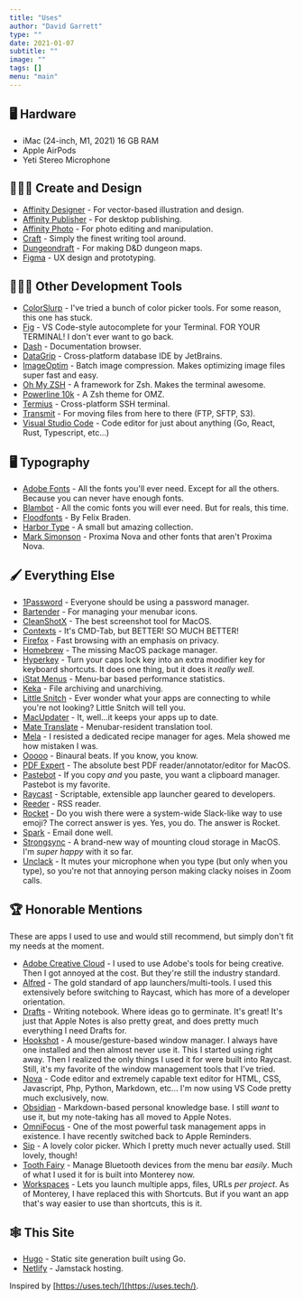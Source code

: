 ```yaml
---
title: "Uses"
author: "David Garrett"
type: ""
date: 2021-01-07
subtitle: ""
image: ""
tags: []
menu: "main"
---
```


## 🖥 Hardware

* iMac (24-inch, M1, 2021) 16 GB RAM
* Apple AirPods
* Yeti Stereo Microphone

## 👨🏽‍🎨 Create and Design

* [Affinity Designer](https://affinity.serif.com/en-us/designer/) - For vector-based illustration and design.
* [Affinity Publisher](https://affinity.serif.com/en-us/publisher/) - For desktop publishing.
* [Affinity Photo](https://affinity.serif.com/en-us/photo/) - For photo editing and manipulation.
* [Craft](https://www.craft.do/) - Simply the finest writing tool around.
* [Dungeondraft](https://dungeondraft.net/) - For making D&D dungeon maps.
* [Figma](https://www.figma.com) - UX design and prototyping.

## 🧑🏽‍💻 Other Development Tools

* [ColorSlurp](https://colorslurp.com/) - I've tried a bunch of color picker tools. For some reason, this one has stuck.
* [Fig](https://fig.io/) - VS Code-style autocomplete for your Terminal. FOR YOUR TERMINAL! I don't ever want to go back.
* [Dash](https://kapeli.com/dash) - Documentation browser.
* [DataGrip](https://www.jetbrains.com/datagrip/) - Cross-platform database IDE by JetBrains.
* [ImageOptim](https://imageoptim.com/) - Batch image compression. Makes optimizing image files super fast and easy.
* [Oh My ZSH](https://ohmyz.sh/) - A framework for Zsh. Makes the terminal awesome.
* [Powerline 10k](https://github.com/romkatv/powerlevel10k) - A Zsh theme for OMZ.
* [Termius](https://termius.com/) - Cross-platform SSH terminal.
* [Transmit](https://panic.com/transmit/) - For moving files from here to there (FTP, SFTP, S3).
* [Visual Studio Code](https://code.visualstudio.com/) - Code editor for just about anything (Go, React, Rust, Typescript, etc...)

## 🖥 Typography

* [Adobe Fonts](https://fonts.adobe.com) - All the fonts you'll ever need. Except for all the others. Because you can never have enough fonts.
* [Blambot](https://blambot.com/) - All the comic fonts you will ever need. But for reals, this time.
* [Floodfonts](https://www.floodfonts.com/) - By Felix Braden.
* [Harbor Type](https://www.harbortype.com/) - A small but amazing collection.
* [Mark Simonson](https://www.marksimonson.com/) - Proxima Nova and other fonts that aren't Proxima Nova.

## 🖌 Everything Else

* [1Password](https://1password.com/) - Everyone should be using a password manager.
* [Bartender](https://www.macbartender.com/) - For managing your menubar icons.
* [CleanShotX](https://cleanshot.com/) - The best screenshot tool for MacOS.
* [Contexts](https://contexts.co/) - It's CMD-Tab, but BETTER! SO MUCH BETTER!
* [Firefox](https://www.mozilla.org/en-US/firefox/new/) - Fast browsing with an emphasis on privacy.
* [Homebrew](https://brew.sh) - The missing MacOS package manager.
* [Hyperkey](https://hyperkey.app/) - Turn your caps lock key into an extra modifier key for keyboard shortcuts. It does one thing, but it does it *really well*.
* [iStat Menus](https://bjango.com/mac/istatmenus/) - Menu-bar based performance statistics.
* [Keka](https://www.keka.io/en/) - File archiving and unarchiving.
* [Little Snitch](https://www.obdev.at/products/littlesnitch/index.html) - Ever wonder what your apps are connecting to while you're not looking? Little Snitch will tell you.
* [MacUpdater](https://www.corecode.io/macupdater/) - It, well...it keeps your apps up to date.
* [Mate Translate](https://gikken.co/mate-translate/) - Menubar-resident translation tool.
* [Mela](https://mela.recipes/) - I resisted a dedicated recipe manager for ages. Mela showed me how mistaken I was.
* [Ooooo](https://apps.apple.com/us/app/ooooo/id1482773008?ls=1&mt=12) - Binaural beats. If you know, you know.
* [PDF Expert](https://pdfexpert.com/) - The absolute best PDF reader/annotator/editor for MacOS.
* [Pastebot](https://tapbots.com/pastebot/) - If you copy *and* you paste, you want a clipboard manager. Pastebot is my favorite.
* [Raycast](https://raycast.com/) - Scriptable, extensible app launcher geared to developers.
* [Reeder](https://reederapp.com/) - RSS reader.
* [Rocket](https://matthewpalmer.net/rocket/) - Do you wish there were a system-wide Slack-like way to use emoji? The correct answer is yes. Yes, you do. The answer is Rocket.
* [Spark](https://sparkmailapp.com/) - Email done well.
* [Strongsync](https://www.expandrive.com/strongsync/) - A brand-new way of mounting cloud storage in MacOS. I'm *super happy* with it so far.
* [Unclack](https://unclack.app/) - It mutes your microphone when you type (but only when you type), so you're not that annoying person making clacky noises in Zoom calls.

## 🏆 Honorable Mentions

These are apps I used to use and would still recommend, but simply don't fit my needs at the moment.

* [Adobe Creative Cloud](https://www.adobe.com) - I used to use Adobe's tools for being creative. Then I got annoyed at the cost. But they're still the industry standard.
* [Alfred](https://www.alfredapp.com/) - The gold standard of app launchers/multi-tools. I used this extensively before switching to Raycast, which has more of a developer orientation.
* [Drafts](https://getdrafts.com/) - Writing notebook. Where ideas go to germinate. It's great! It's just that Apple Notes is also pretty great, and does pretty much everything I need Drafts for.
* [Hookshot](https://hookshot.app) - A mouse/gesture-based window manager. I always have one installed and then almost never use it. This I started using right away. Then I realized the only things I used it for were built into Raycast. Still, it's my favorite of the window management tools that I've tried.
* [Nova](https://nova.app/) - Code editor and extremely capable text editor for HTML, CSS, Javascript, Php, Python, Markdown, etc... I'm now using VS Code pretty much exclusively, now.
* [Obsidian](https://www.obsidian.md) - Markdown-based personal knowledge base. I still *want* to use it, but my note-taking has all moved to Apple Notes.
* [OmniFocus](https://www.omnigroup.com/omnifocus/) - One of the most powerful task management apps in existence. I have recently switched back to Apple Reminders.
* [Sip](https://sipapp.io/) - A lovely color picker. Which I pretty much never actually used. Still lovely, though!
* [Tooth Fairy](https://c-command.com/toothfairy/) - Manage Bluetooth devices from the menu bar *easily*. Much of what I used it for is built into Monterey now.
* [Workspaces](https://www.apptorium.com/workspaces) - Lets you launch multiple apps, files, URLs *per project*. As of Monterey, I have replaced this with Shortcuts. But if you want an app that's way easier to use than shortcuts, this is it.

## 🕸️ This Site

* [Hugo](https://gohugo.io/) - Static site generation built using Go.
* [Netlify](https://www.netlify.com/) - Jamstack hosting.

Inspired by [https://uses.tech/](https://uses.tech/).

